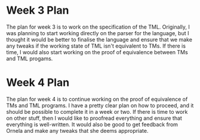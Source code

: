 # Week 3 Plan
The plan for week 3 is to work on the specification of the TML. Originally, I was planning to start working directly on the parser for the language, but I thought it would be better to finalise the language and ensure that we make any tweaks if the working state of TML isn't equivalent to TMs. If there is time, I would also start working on the proof of equivalence between TMs and TML progams.

# Week 4 Plan
The plan for week 4 is to continue working on the proof of equivalence of TMs and TML programs. I have a pretty clear plan on how to proceed, and it should be possible to complete it in a week or two. If there is time to work on other stuff, then I would like to proofread everything and ensure that everything is well-written. It would also be good to get feedback from Ornela and make any tweaks that she deems appropriate.

